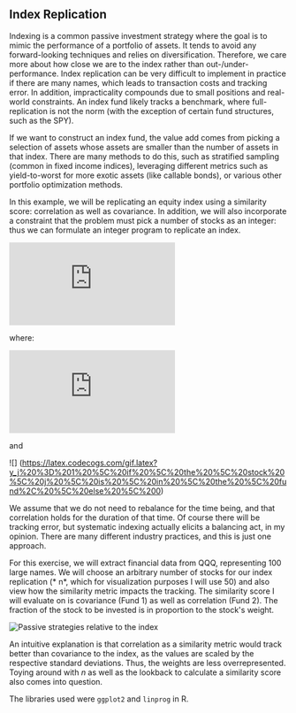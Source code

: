 Index Replication
------

Indexing is a common passive investment strategy where the goal is to mimic the performance of a portfolio of assets. It tends to avoid any forward-looking techniques and relies on diversification. Therefore, we care more about how close we are to the index rather than out-/under- performance. Index replication can be very difficult to implement in practice if there are many names, which leads to transaction costs and tracking error. In addition, impracticality compounds due to small positions and real-world constraints. An index fund likely tracks a benchmark, where full-replication is not the norm (with the exception of certain fund structures, such as the SPY).

If we want to construct an index fund, the value add comes from picking a selection of assets whose assets are smaller than the number of assets in that index. There are many methods to do this, such as stratified sampling (common in fixed income indices), leveraging different metrics such as yield-to-worst for more exotic assets (like callable bonds), or various other portfolio optimization methods.

In this example, we will be replicating an equity index using a similarity score: correlation as well as covariance. In addition, we will also incorporate a constraint that the problem must pick a number of stocks as an integer: thus we can formulate an integer program to replicate an index.

![](https://latex.codecogs.com/gif.latex?%5C-%5Chspace%7B2cm%7D%20max%20%5Csum%5Climits_%7Bi%3D1%7D%5En%20%5Csum%5Climits_%7Bj%3D1%7D%5En%20p_i_j%20x_i_j%20%5C%5C%20%26%20%5C-%5Chspace%7B3cm%7D%20s.t.%20%5Csum%5Climits_%7Bj%3D1%7D%5En%20y_j%20%3D%20s%20%5C%5C%20%26%20%5C-%5Chspace%7B3.5cm%7D%20%5Csum%5Climits_%7Bj%3D1%7D%5En%20x_i_j%20%3D%201%20%5C%20%5C%20%5C%20%5C%20%5C%20%5C%20%5C%20%5C%20%5C%20%5C%20for%5C%20i%20%3D%201%2C...%2Cn%20%5C%5C%20%5C-%5Chspace%7B4cm%7D%20x_i_j%20%5Cle%20y_j%20%5C%20%5C%20%5C%20%5C%20%5C%20%5C%20%5C%20%5C%20%5C%20%5C%20%5C%20for%5C%20i%20%3D%201%2C...%2Cn%3B%20j%20%3D%201%2C...n%20%5C%5C%20%5C-%5Chspace%7B4cm%7D%20x_i_j%20%2Cy_j%20%3D%200%20%5C%20or%20%5C%201%20%5C%20%5C%20for%5C%20i%20%3D%201%2C...%2Cn%3B%20j%20%3D%201%2C...n%20%5C%5C)



where:

![](https://latex.codecogs.com/gif.latex?p_i_j%20%3D%20similiarity%20%5C%20between%20%5C%20stock%20%5C%20i%20%5C%20and%20%5C%20j)

and 

![] (https://latex.codecogs.com/gif.latex?y_j%20%3D%201%20%5C%20if%20%5C%20the%20%5C%20stock%20%5C%20j%20%5C%20is%20%5C%20in%20%5C%20the%20%5C%20fund%2C%20%5C%20else%20%5C%200)

We assume that we do not need to rebalance for the time being, and that correlation holds for the duration of that time. Of course there will be tracking error, but systematic indexing actually elicits a balancing act, in my opinion. There are many different industry practices, and this is just one approach.

For this exercise, we will extract financial data from QQQ, representing 100 large names. We will choose an arbitrary number of stocks for our index replication (* n*, which for visualization purposes I will use 50) and also view how the similarity metric impacts the tracking. The similarity score I will evaluate on is covariance (Fund 1) as well as correlation (Fund 2). The fraction of the stock to be invested is in proportion to the stock's weight.

![Passive strategies relative to the index](https://github.com/njinchen/Index_Replication_Opt/Output.png)

An intuitive explanation is that correlation as a similarity metric would track better than covariance to the index, as the values are scaled by the respective standard deviations. Thus, the weights are less overrepresented. Toying around with *n* as well as the lookback to calculate a similarity score also comes into question. 


The libraries used were `ggplot2` and `linprog` in R. 